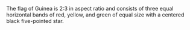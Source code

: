 The flag of Guinea is 2:3 in aspect ratio and consists of three equal horizontal bands of red, yellow, and green of equal size with a centered black five-pointed star.